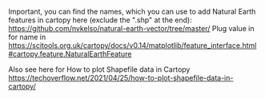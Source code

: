 Important, you can find the names, which you can use to add Natural Earth 
features in cartopy here (exclude the ".shp" at the end):
https://github.com/nvkelso/natural-earth-vector/tree/master/
Plug value in for name in
https://scitools.org.uk/cartopy/docs/v0.14/matplotlib/feature_interface.html#cartopy.feature.NaturalEarthFeature

Also see here for How to plot Shapefile data in Cartopy
https://techoverflow.net/2021/04/25/how-to-plot-shapefile-data-in-cartopy/